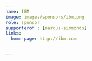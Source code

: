 ```yaml
---
name: IBM
image: images/sponsors/ibm.png
role: sponsor
supporterof : [marcus-simmonds]
links:
  home-page: http://ibm.com


---
```



